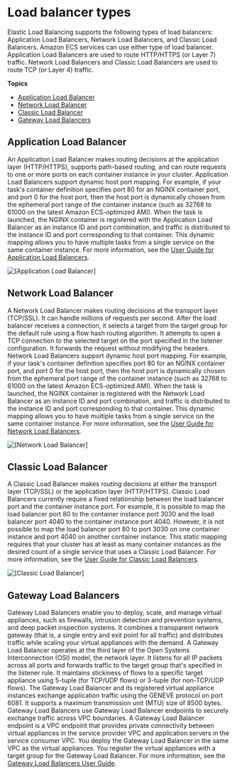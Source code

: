# Load balancer types<a name="load-balancer-types"></a>

Elastic Load Balancing supports the following types of load balancers: Application Load Balancers, Network Load Balancers, and Classic Load Balancers\. Amazon ECS services can use either type of load balancer\. Application Load Balancers are used to route HTTP/HTTPS \(or Layer 7\) traffic\. Network Load Balancers and Classic Load Balancers are used to route TCP \(or Layer 4\) traffic\.

**Topics**
+ [Application Load Balancer](#alb)
+ [Network Load Balancer](#nlb)
+ [Classic Load Balancer](#clb)
+ [Gateway Load Balancers](#gateway-load-balancer)

## Application Load Balancer<a name="alb"></a>

An Application Load Balancer makes routing decisions at the application layer \(HTTP/HTTPS\), supports path\-based routing, and can route requests to one or more ports on each container instance in your cluster\. Application Load Balancers support dynamic host port mapping\. For example, if your task's container definition specifies port 80 for an NGINX container port, and port 0 for the host port, then the host port is dynamically chosen from the ephemeral port range of the container instance \(such as 32768 to 61000 on the latest Amazon ECS\-optimized AMI\)\. When the task is launched, the NGINX container is registered with the Application Load Balancer as an instance ID and port combination, and traffic is distributed to the instance ID and port corresponding to that container\. This dynamic mapping allows you to have multiple tasks from a single service on the same container instance\. For more information, see the [User Guide for Application Load Balancers](https://docs.aws.amazon.com/elasticloadbalancing/latest/application/)\.

![\[Application Load Balancer\]](http://docs.aws.amazon.com/AmazonECS/latest/developerguide/images/alb.png)

## Network Load Balancer<a name="nlb"></a>

A Network Load Balancer makes routing decisions at the transport layer \(TCP/SSL\)\. It can handle millions of requests per second\. After the load balancer receives a connection, it selects a target from the target group for the default rule using a flow hash routing algorithm\. It attempts to open a TCP connection to the selected target on the port specified in the listener configuration\. It forwards the request without modifying the headers\. Network Load Balancers support dynamic host port mapping\. For example, if your task's container definition specifies port 80 for an NGINX container port, and port 0 for the host port, then the host port is dynamically chosen from the ephemeral port range of the container instance \(such as 32768 to 61000 on the latest Amazon ECS\-optimized AMI\)\. When the task is launched, the NGINX container is registered with the Network Load Balancer as an instance ID and port combination, and traffic is distributed to the instance ID and port corresponding to that container\. This dynamic mapping allows you to have multiple tasks from a single service on the same container instance\. For more information, see the [User Guide for Network Load Balancers](https://docs.aws.amazon.com/elasticloadbalancing/latest/network/)\.

![\[Network Load Balancer\]](http://docs.aws.amazon.com/AmazonECS/latest/developerguide/images/alb.png)

## Classic Load Balancer<a name="clb"></a>

A Classic Load Balancer makes routing decisions at either the transport layer \(TCP/SSL\) or the application layer \(HTTP/HTTPS\)\. Classic Load Balancers currently require a fixed relationship between the load balancer port and the container instance port\. For example, it is possible to map the load balancer port 80 to the container instance port 3030 and the load balancer port 4040 to the container instance port 4040\. However, it is not possible to map the load balancer port 80 to port 3030 on one container instance and port 4040 on another container instance\. This static mapping requires that your cluster has at least as many container instances as the desired count of a single service that uses a Classic Load Balancer\. For more information, see the [User Guide for Classic Load Balancers](https://docs.aws.amazon.com/elasticloadbalancing/latest/classic/)\.

![\[Classic Load Balancer\]](http://docs.aws.amazon.com/AmazonECS/latest/developerguide/images/clb.png)

## Gateway Load Balancers<a name="gateway-load-balancer"></a>

Gateway Load Balancers enable you to deploy, scale, and manage virtual appliances, such as firewalls, intrusion detection and prevention systems, and deep packet inspection systems\. It combines a transparent network gateway \(that is, a single entry and exit point for all traffic\) and distributes traffic while scaling your virtual appliances with the demand\. A Gateway Load Balancer operates at the third layer of the Open Systems Interconnection \(OSI\) model, the network layer\. It listens for all IP packets across all ports and forwards traffic to the target group that's specified in the listener rule\. It maintains stickiness of flows to a specific target appliance using 5\-tuple \(for TCP/UDP flows\) or 3\-tuple \(for non\-TCP/UDP flows\)\. The Gateway Load Balancer and its registered virtual appliance instances exchange application traffic using the GENEVE protocol on port 6081\. It supports a maximum transmission unit \(MTU\) size of 8500 bytes\. Gateway Load Balancers use Gateway Load Balancer endpoints to securely exchange traffic across VPC boundaries\. A Gateway Load Balancer endpoint is a VPC endpoint that provides private connectivity between virtual appliances in the service provider VPC and application servers in the service consumer VPC\. You deploy the Gateway Load Balancer in the same VPC as the virtual appliances\. You register the virtual appliances with a target group for the Gateway Load Balancer\. For more information, see the [Gateway Load Balancers User Guide](https://docs.aws.amazon.com/elasticloadbalancing/latest/gateway/introduction.html)\.